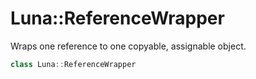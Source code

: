 # Luna::ReferenceWrapper
Wraps one reference to one copyable, assignable object. 

```c++
class Luna::ReferenceWrapper
```

